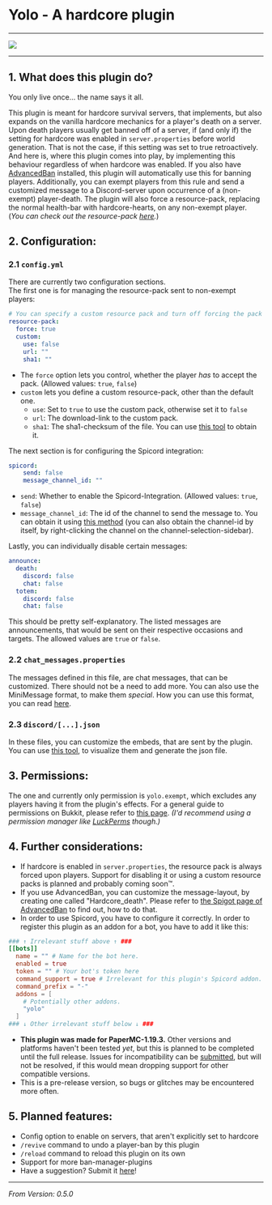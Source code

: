 # Yolo - A hardcore plugin

---

[![](https://jitpack.io/v/eingruenesbeb/Yolo.svg)](https://jitpack.io/#eingruenesbeb/Yolo)

---

## 1. What does this plugin do?

You only live once... the name says it all.

This plugin is meant for hardcore survival servers, that implements, but also expands on the vanilla hardcore 
mechanics for a player's death on a server.\
Upon death players usually get banned off of a server, if (and only if) the setting for hardcore was enabled in 
`server.properties` before world generation. That is not the case, if this setting was set to true retroactively. And 
here is, where this plugin comes into play, by implementing this behaviour regardless of when hardcore was enabled. If 
you also have [AdvancedBan](https://www.spigotmc.org/resources/advancedban.8695/) installed, this plugin will 
automatically use this for banning players. 
Additionally, you can exempt players from this rule and send a customized message to a Discord-server upon occurrence of 
a (non-exempt) player-death. The plugin will also force a resource-pack, replacing the normal health-bar with 
hardcore-hearts, on any non-exempt player. (*You can check out the resource-pack 
[here](https://drive.google.com/file/d/1UWoiOGFlt2QIyQPVKAv5flLTNeNiI439/view?usp=share_link).*)

## 2. Configuration:

### 2.1 `config.yml`

There are currently two configuration sections.\
The first one is for managing the resource-pack sent to non-exempt players:
```yaml
# You can specify a custom resource pack and turn off forcing the pack onto non-exempt players.
resource-pack:
  force: true
  custom:
    use: false
    url: ""
    sha1: ""
```
- The `force` option lets you control, whether the player *has* to accept the pack. (Allowed values: `true`, `false`)
- `custom` lets you define a custom resource-pack, other than the default one.
  - `use`: Set to `true` to use the custom pack, otherwise set it to `false`
  - `url`: The download-link to the custom pack.
  - `sha1`: The sha1-checksum of the file. You can use 
  [this tool](https://emn178.github.io/online-tools/sha1_checksum.html) to obtain it.

The next section is for configuring the Spicord integration:
```yaml
spicord:
    send: false
    message_channel_id: ""
```
- `send`: Whether to enable the Spicord-Integration. (Allowed values: `true`, `false`)
- `message_channel_id`: The id of the channel to send the message to. You can obtain it using 
[this method](https://support.discord.com/hc/en-us/articles/206346498-Where-can-I-find-my-User-Server-Message-ID-) (you
can also obtain the channel-id by itself, by right-clicking the channel on the channel-selection-sidebar).

Lastly, you can individually disable certain messages:
```yaml
announce:
  death:
    discord: false
    chat: false
  totem:
    discord: false
    chat: false
```
This should be pretty self-explanatory. The listed messages are announcements, that would be sent on their respective 
occasions and targets. The allowed values are `true` or `false`.

### 2.2 `chat_messages.properties`

The messages defined in this file, are chat messages, that can be customized. There should not be a need to add more. 
You can also use the MiniMessage format, to make them *special*. How you can use this format, you can read 
[here](https://docs.advntr.dev/minimessage/format.html).

### 2.3 `discord/[...].json`
In these files, you can customize the embeds, that are sent by the plugin. You can use 
[this tool](https://leovoel.github.io/embed-visualizer/), to visualize them and generate the json file.

## 3. Permissions:

The one and currently only permission is `yolo.exempt`, which excludes any players having it from the plugin's effects.
For a general guide to permissions on Bukkit, please refer to 
[this page](https://bukkit.fandom.com/wiki/Permissions.yml). *(I'd recommend using a permission manager like 
[LuckPerms](https://luckperms.net/) though.)*

## 4. Further considerations:

- If hardcore is enabled in `server.properties`, the resource pack is always forced upon players. Support for disabling
it or using a custom resource packs is planned and probably coming soon™.
- If you use AdvancedBan, you can customize the message-layout, by creating one called "Hardcore_death". Please refer 
to [the Spigot page of AdvancedBan](https://www.spigotmc.org/resources/advancedban.8695/#Configuration) to find out, 
how to do that.
- In order to use Spicord, you have to configure it correctly. In order to register this plugin as an addon for a bot, 
you have to add it like this:
```toml
### ↑ Irrelevant stuff above ↑ ###
[[bots]]
  name = "" # Name for the bot here.
  enabled = true
  token = "" # Your bot's token here
  command_support = true # Irrelevant for this plugin's Spicord addon.
  command_prefix = "-"
  addons = [
    # Potentially other addons.
    "yolo"
  ]
### ↓ Other irrelevant stuff below ↓ ###
```
- **This plugin was made for PaperMC-1.19.3.** Other versions and platforms haven't been tested *yet*, but this is planned 
to be completed until the full release. Issues for incompatibility can be [submitted](https://github.com/eingruenesbeb/Yolo/issues/new/choose), but will not be resolved, if 
this would mean dropping support for other compatible versions.
- This is a pre-release version, so bugs or glitches may be encountered more often.

## 5. Planned features:
- Config option to enable on servers, that aren't explicitly set to hardcore
- `/revive` command to undo a player-ban by this plugin
- `/reload` command to reload this plugin on its own
- Support for more ban-manager-plugins
- Have a suggestion? Submit it [here](https://github.com/eingruenesbeb/Yolo/issues/new/choose)!

---
*From Version: 0.5.0*
